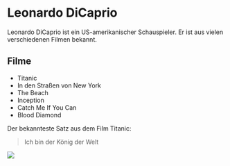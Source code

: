 # Leonardo DiCaprio

Leonardo DiCaprio ist ein US-amerikanischer Schauspieler. Er ist aus vielen verschiedenen Filmen bekannt.

## Filme

* Titanic
* In den Straßen von New York   
* The Beach
* Inception
* Catch Me If You Can
* Blood Diamond

Der bekannteste Satz aus dem Film Titanic:

> Ich bin der König der Welt


<img src="https://upload.wikimedia.org/wikipedia/commons/thumb/8/80/Leonardo_DiCaprio_2002.jpg/220px-Leonardo_DiCaprio_2002.jpg"/>  